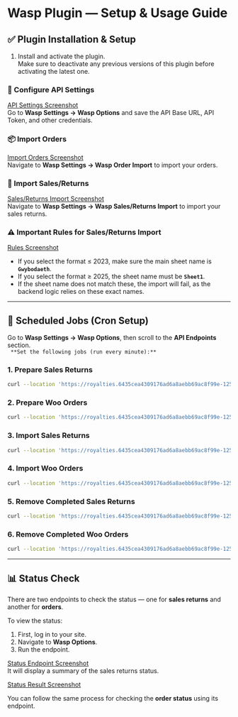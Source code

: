 
# Wasp Plugin — Setup & Usage Guide

## ✅ Plugin Installation & Setup
1. Install and activate the plugin.  
   Make sure to deactivate any previous versions of this plugin before activating the latest one.

### 🔧 Configure API Settings
[API Settings Screenshot](https://prnt.sc/N_3bg0bBVQeq)  
Go to **Wasp Settings → Wasp Options** and save the API Base URL, API Token, and other credentials.

### 📦 Import Orders
[Import Orders Screenshot](https://prnt.sc/LmpSEB5_lXLI)  
Navigate to **Wasp Settings → Wasp Order Import** to import your orders.

### 🔁 Import Sales/Returns
[Sales/Returns Import Screenshot](https://prnt.sc/dYGeTNaJbSTv)  
Navigate to **Wasp Settings → Wasp Sales/Returns Import** to import your sales returns.

### ⚠️ Important Rules for Sales/Returns Import
[Rules Screenshot](https://prnt.sc/gx6IOLa3lEfa)  
- If you select the format ≤ 2023, make sure the main sheet name is **`Gwybodaeth`**.  
- If you select the format ≥ 2025, the sheet name must be **`Sheet1`**.  
- If the sheet name does not match these, the import will fail, as the backend logic relies on these exact names.

---

## 🔄 Scheduled Jobs (Cron Setup)
Go to **Wasp Settings → Wasp Options**, then scroll to the **API Endpoints** section.  
` **Set the following jobs (run every minute):**`

### 1. Prepare Sales Returns
```bash
curl --location 'https://royalties.6435cea4309176ad6a8aebb69ac8f99e-12591.sites.k-hosting.co.uk/wp-json/atebol/v1/prepare-sales-returns'
```

### 2. Prepare Woo Orders
```bash
curl --location 'https://royalties.6435cea4309176ad6a8aebb69ac8f99e-12591.sites.k-hosting.co.uk/wp-json/atebol/v1/prepare-woo-orders'
```

### 3. Import Sales Returns
```bash
curl --location 'https://royalties.6435cea4309176ad6a8aebb69ac8f99e-12591.sites.k-hosting.co.uk/wp-json/atebol/v1/import-sales-returns'
```

### 4. Import Woo Orders
```bash
curl --location 'https://royalties.6435cea4309176ad6a8aebb69ac8f99e-12591.sites.k-hosting.co.uk/wp-json/atebol/v1/import-woo-orders'
```

### 5. Remove Completed Sales Returns
```bash
curl --location 'https://royalties.6435cea4309176ad6a8aebb69ac8f99e-12591.sites.k-hosting.co.uk/wp-json/atebol/v1/remove-completed-sales-returns'
```

### 6. Remove Completed Woo Orders
```bash
curl --location 'https://royalties.6435cea4309176ad6a8aebb69ac8f99e-12591.sites.k-hosting.co.uk/wp-json/atebol/v1/remove-completed-woo-orders'
```

---

## 📊 Status Check

There are two endpoints to check the status — one for **sales returns** and another for **orders**.

To view the status:
1. First, log in to your site.  
2. Navigate to **Wasp Options**.  
3. Run the endpoint.  

[Status Endpoint Screenshot](https://prnt.sc/hquOj4mjTgyt)  
It will display a summary of the sales returns status.  

[Status Result Screenshot](https://prnt.sc/zfsVUyQyR6BQ)  

You can follow the same process for checking the **order status** using its endpoint.
